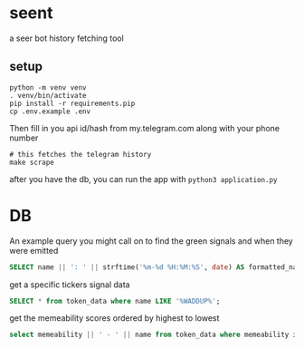 # seent

a seer bot history fetching tool

## setup

```
python -m venv venv
. venv/bin/activate
pip install -r requirements.pip
cp .env.example .env
```

Then fill in you api id/hash from my.telegram.com along with your phone number

```
# this fetches the telegram history
make scrape
```

after you have the db, you can run the app with `python3 application.py`

# DB

An example query you might call on to find the green signals and when they were emitted

```sql
SELECT name || ': ' || strftime('%m-%d %H:%M:%S', date) AS formatted_name_date FROM token_data WHERE ai_degen = 'green' GROUP BY name, date ORDER BY date ASC;
```

get a specific tickers signal data

```sql
SELECT * from token_data where name LIKE '%WADDUP%';
```

get the memeability scores ordered by highest to lowest

```sql
select memeability || ' - ' || name from token_data where memeability is not null order by memeability desc;
```

